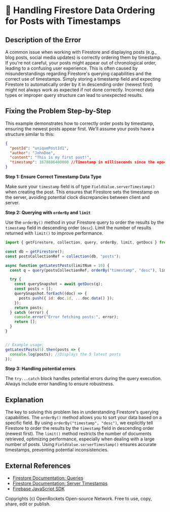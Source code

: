 # 🐞 Handling Firestore Data Ordering for Posts with Timestamps


## Description of the Error

A common issue when working with Firestore and displaying posts (e.g., blog posts, social media updates) is correctly ordering them by timestamp.  If you're not careful, your posts might appear out of chronological order, leading to a confusing user experience.  This is often caused by misunderstandings regarding Firestore's querying capabilities and the correct use of timestamps.  Simply storing a timestamp field and expecting Firestore to automatically order by it in descending order (newest first) might not always work as expected if not done correctly.  Incorrect data types or improper query structure can lead to unexpected results.


## Fixing the Problem Step-by-Step

This example demonstrates how to correctly order posts by timestamp, ensuring the newest posts appear first. We'll assume your posts have a structure similar to this:

```json
{
  "postId": "uniquePostId1",
  "author": "JohnDoe",
  "content": "This is my first post!",
  "timestamp": 1678886400000 //Timestamp in milliseconds since the epoch
}
```

**Step 1:  Ensure Correct Timestamp Data Type**

Make sure your `timestamp` field is of type `FieldValue.serverTimestamp()` when creating the post. This ensures that Firestore sets the timestamp on the server, avoiding potential clock discrepancies between client and server.

**Step 2:  Querying with `orderBy` and `limit`**

Use the `orderBy()` method in your Firestore query to order the results by the `timestamp` field in descending order (`desc`).  Limit the number of results returned with `limit()` to improve performance.


```javascript
import { getFirestore, collection, query, orderBy, limit, getDocs } from "firebase/firestore";

const db = getFirestore();
const postsCollectionRef = collection(db, "posts");

async function getLatestPosts(limitNum = 10) {
  const q = query(postsCollectionRef, orderBy("timestamp", "desc"), limit(limitNum));

  try {
    const querySnapshot = await getDocs(q);
    const posts = [];
    querySnapshot.forEach((doc) => {
      posts.push({ id: doc.id, ...doc.data() });
    });
    return posts;
  } catch (error) {
    console.error("Error fetching posts:", error);
    return [];
  }
}


// Example usage:
getLatestPosts(5).then(posts => {
  console.log(posts); //Displays the 5 latest posts
});
```

**Step 3:  Handling potential errors**

The `try...catch` block handles potential errors during the query execution.  Always include error handling to ensure robustness.


## Explanation

The key to solving this problem lies in understanding Firestore's querying capabilities.  The `orderBy()` method allows you to sort your data based on a specific field.  By using `orderBy("timestamp", "desc")`, we explicitly tell Firestore to order the results by the `timestamp` field in descending order (newest first).  The `limit()` method restricts the number of documents retrieved, optimizing performance, especially when dealing with a large number of posts.  Using `FieldValue.serverTimestamp()` ensures accurate timestamps, preventing potential inconsistencies.


## External References

* [Firestore Documentation: Queries](https://firebase.google.com/docs/firestore/query-data/queries)
* [Firestore Documentation: Server Timestamps](https://firebase.google.com/docs/firestore/reference/rest/v1/projects.databases.documents#Field-Value)
* [Firebase JavaScript SDK](https://firebase.google.com/docs/web/setup)


Copyrights (c) OpenRockets Open-source Network. Free to use, copy, share, edit or publish.

